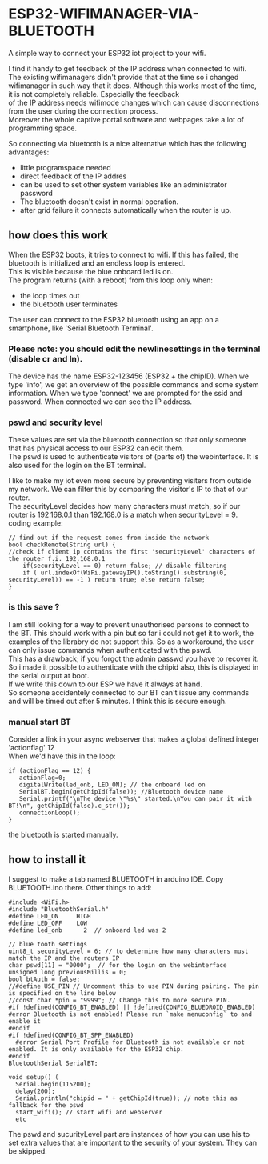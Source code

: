 # ESP32-WIFIMANAGER-VIA-BLUETOOTH
A simple way to connect your ESP32 iot project to your wifi.

I find it handy to get feedback of the IP address when connected to wifi. The existing wifimanagers didn't provide that at the time
so i changed wifimanager in such way that it does. Although this works most of the time, it is not completely reliable. Especially the feedback<br>
of the IP address needs wifimode changes which can cause disconnections from the user during the connection process.<br>
Moreover the whole captive portal software and webpages take a lot of programming space. 

So connecting via bluetooth is a nice alternative which has the following advantages:
- little programspace needed
- direct feedback of the IP addres
- can be used to set other system variables like an administrator password
- The bluetooth doesn't exist in normal operation.
- after grid failure it connects automatically when the router is up.
## how does this work ##
When the ESP32 boots, it tries to connect to wifi. If this has failed, the bluetooth is initialized and an endless loop is entered.<br>
This is visible because the blue onboard led is on.<br>
The program returns (with a reboot) from this loop only when:
- the loop times out
- the bluetooth user terminates

The user can connect to the ESP32 bluetooth using an app on a smartphone, like 'Serial Bluetooth Terminal'. 
### Please note: you should edit the newlinesettings in the terminal (disable cr and ln). <br>

The device has the name ESP32-123456 (ESP32 + the chipID). When we type 'info', we get an overview of the possible commands and some system information. When we type 'connect' we are prompted for the ssid and password. When connected we can
see the IP address.

### pswd and security level ###
These values are set via the bluetooth connection so that only someone that has physical access to our ESP32 can edit them.<br>
The pswd is used to authenticate visitors of (parts of) the webinterface. It is also used for the login on the BT terminal.

I like to make my iot even more secure by preventing visiters from outside my network. We can filter this by comparing the visitor's IP to that of our router.<br>
The securityLevel decides how many characters must match, so if our router is 192.168.0.1 than 192.168.0 is a match when securityLevel = 9.<br>
coding example: <br>
```
// find out if the request comes from inside the network 
bool checkRemote(String url) { 
//check if client ip contains the first 'securityLevel' characters of the router f.i. 192.168.0.1 
    if(securityLevel == 0) return false; // disable filtering
    if ( url.indexOf(WiFi.gatewayIP().toString().substring(0, securityLevel)) == -1 ) return true; else return false;
} 
```
### is this save ? ###
I am still looking for a way to prevent unauthorised persons to connect to the BT. This should work with a pin but so far i could not get it to work, the examples of the librabry do not support this.
So as a workaround, the user can only issue commands when authenticated with the pswd.<br>
This has a drawback; if you forgot the admin passwd you have to recover it. So i made it possible to authenticate with the chipid also, this is displayed in the serial output at boot.<br>
If we write this down to our ESP we have it always at hand.<br>
So someone accidentely connected to our BT can't issue any commands and will be timed out after 5 minutes. I think this is secure enough.  
### manual start BT ###
Consider a link in your async webserver that makes a global defined integer 'actionflag' 12<br>
When we'd have this in the loop:<br>
```
if (actionFlag == 12) { 
   actionFlag=0;
   digitalWrite(led_onb, LED_ON); // the onboard led on
   SerialBT.begin(getChipId(false)); //Bluetooth device name
   Serial.printf("\nThe device \"%s\" started.\nYou can pair it with BT!\n", getChipId(false).c_str());
   connectionLoop();
}
```
the bluetooth is started manually.
## how to install it ##
I suggest to make a tab named BLUETOOTH in arduino IDE. Copy BLUETOOTH.ino there.
Other things to add:
```
#include <WiFi.h>
#include "BluetoothSerial.h"
#define LED_ON     HIGH   
#define LED_OFF    LOW
#define led_onb      2  // onboard led was 2

// blue tooth settings 
uint8_t securityLevel = 6; // to determine how many characters must match the IP and the routers IP
char pswd[11] = "0000";  // for the login on the webinterface
unsigned long previousMillis = 0;
bool btAuth = false;
//#define USE_PIN // Uncomment this to use PIN during pairing. The pin is specified on the line below
//const char *pin = "9999"; // Change this to more secure PIN.
#if !defined(CONFIG_BT_ENABLED) || !defined(CONFIG_BLUEDROID_ENABLED)
#error Bluetooth is not enabled! Please run `make menuconfig` to and enable it
#endif
#if !defined(CONFIG_BT_SPP_ENABLED)
  #error Serial Port Profile for Bluetooth is not available or not enabled. It is only available for the ESP32 chip.
#endif
BluetoothSerial SerialBT;

void setup() (
  Serial.begin(115200);
  delay(200);
  Serial.println("chipid = " + getChipId(true)); // note this as fallback for the pswd
  start_wifi(); // start wifi and webserver
  etc
```
The pswd and sucurityLevel part are instances of how you can use his to set extra values that are important to the security of your system. They can be skipped.   
